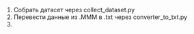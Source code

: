 1) Собрать датасет через collect_dataset.py
2) Перевести данные из .MMM в .txt через converter_to_txt.py
3) 